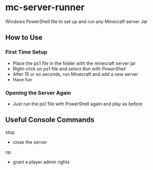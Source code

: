 # mc-server-runner
Windows PowerShell file to set up and run any Minecraft server Jar

## How to Use
### First Time Setup
- Place the ps1 file in the folder with the minecraft server jar
- Right-click on ps1 file and select *Run with PowerShell*
- After 15 or so seconds, run Minecraft and add a new server
- Have fun
### Opening the Server Again
- Just run the ps1 file with PowerShell again and play as before

## Useful Console Commands
stop
- close the server

op <user>
- grant a player admin rights

